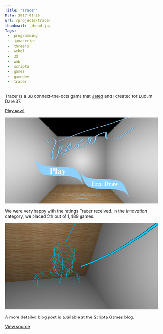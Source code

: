 ```yaml
---
Title: "Tracer"
Date: 2017-01-25
url: /projects/tracer
thumbnail: ./head.jpg
Tags:
 -  programming
 -  javascript
 -  threejs
 -  webgl
 -  3d
 -  web
 -  scripta
 -  games
 -  gamedev
 -  tracer
---
```


Tracer is a 3D connect-the-dots game that [Jared][jared] and I created for
Ludum Dare 37.

<p class="text-center"><a class="btn btn-default btn-lg" href="http://scripta.co/tracer">Play now!</a></p>

![menu screen of tracer](/static/images/projects/tracer/title.jpg)

We were very happy with the ratings Tracer received.  In the *Innovation*
category, we placed 5th out of 1,489 games.

![image of playing tracer](/static/images/projects/tracer/head.jpg)

A more detailed blog post is available at the [Scripta Games blog][blog].

[View source][source]

[play]: http://scripta.co/tracer/
[demo]: /static/projects/fireflies
[blog]: http://scripta.co/articles/tracer-ld37/
[source]: https://github.com/ScriptaGames/Tracer
[threejs]: http://threejs.org
[jared]: https://twitter.com/caramelcode/
[ld]: http://ludumdare.com/compo/ludum-dare-37/?action=preview&uid=91554
